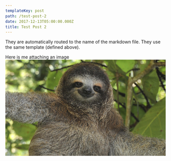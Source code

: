 ```yaml
---
templateKey: post
path: /test-post-2
date: 2017-12-13T05:00:00.000Z
title: Test Post 2
---
```

They are automatically routed to the name of the markdown file. They use the same template (defined above).

Here is me attaching an image ![sloth](../assets/sloth.jpg)
